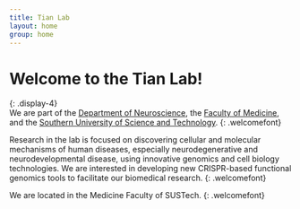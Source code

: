 ```yaml
---
title: Tian Lab 
layout: home
group: home
---
```


# Welcome to the Tian Lab!
{: .display-4}
<br>
We are part of the [Department of Neuroscience](http://bts.ucsf.edu/), the [Faculty of Medicine](http://msg.ucsf.edu/), and the [Southern University of Science and Technology](http://qb3.org/). 
{: .welcomefont}

Research in the lab is focused on discovering cellular and molecular mechanisms of human diseases, especially neurodegenerative and neurodevelopmental disease, using innovative genomics and cell biology technologies.  We are interested in developing new CRISPR-based functional genomics tools to facilitate our biomedical research.
{: .welcomefont}

We are located in the Medicine Faculty of SUSTech.
{: .welcomefont}

